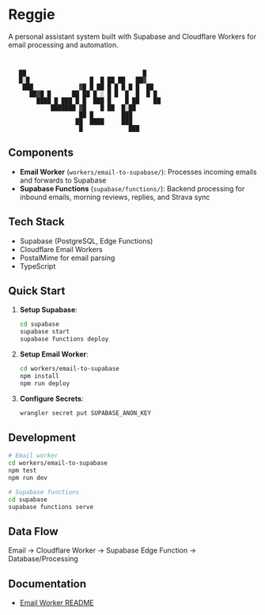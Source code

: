 # Reggie

A personal assistant system built with Supabase and Cloudflare Workers for email processing and automation.

```


   ██                                 █
   █░█                 █  █ ██ ██   ██▓
    ███             ▓█ █ ██ █ █ █ █ █  ██
      ██▓█ █      ██ ██ █ ░ █ █  █  █  █ █
        ████ █ ███ █ █  ███ █    █ ██    ██
            ███████ ▓█    █ ██  █░██
                    ██ █        ███
                   ██  ████     ███
                    █             ███

```

## Components

- **Email Worker** (`workers/email-to-supabase/`): Processes incoming emails and forwards to Supabase
- **Supabase Functions** (`supabase/functions/`): Backend processing for inbound emails, morning reviews, replies, and Strava sync

## Tech Stack

- Supabase (PostgreSQL, Edge Functions)
- Cloudflare Email Workers
- PostalMime for email parsing
- TypeScript

## Quick Start

1. **Setup Supabase**:

   ```bash
   cd supabase
   supabase start
   supabase functions deploy
   ```

2. **Setup Email Worker**:

   ```bash
   cd workers/email-to-supabase
   npm install
   npm run deploy
   ```

3. **Configure Secrets**:
   ```bash
   wrangler secret put SUPABASE_ANON_KEY
   ```

## Development

```bash
# Email worker
cd workers/email-to-supabase
npm test
npm run dev

# Supabase functions
cd supabase
supabase functions serve
```

## Data Flow

Email → Cloudflare Worker → Supabase Edge Function → Database/Processing

## Documentation

- [Email Worker README](./workers/email-to-supabase/README.md)
